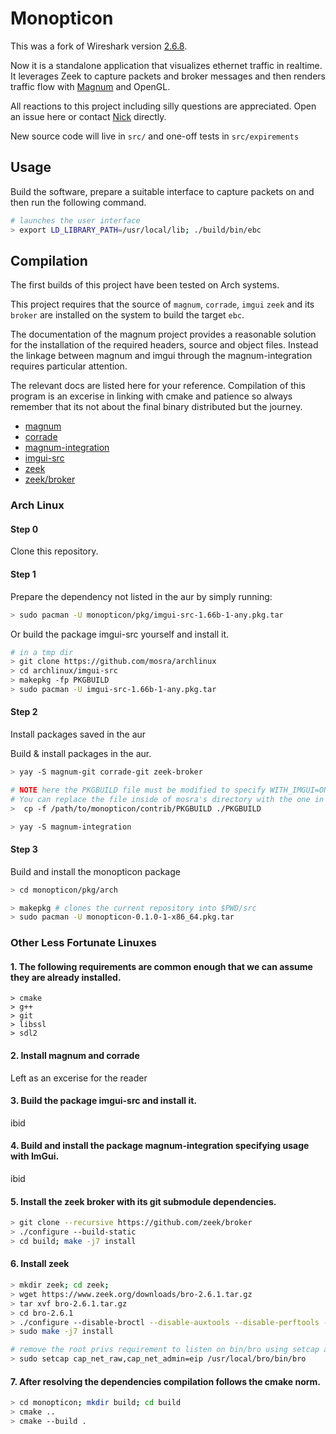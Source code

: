 Monopticon
==========

This was a fork of Wireshark version [2.6.8](https://github.com/wireshark/wireshark/tree/wireshark-2.6.8).

Now it is a standalone application that visualizes ethernet traffic in realtime. It leverages Zeek to capture packets and broker messages and then renders traffic flow with [Magnum](https://magnum.graphics/) and OpenGL.

All reactions to this project including silly questions are appreciated. Open an issue here or contact [Nick](https://nskelsey.com) directly.

New source code will live in `src/` and one-off tests in `src/expirements`

## Usage

Build the software, prepare a suitable interface to capture packets on and then run the following command.

```bash
# launches the user interface
> export LD_LIBRARY_PATH=/usr/local/lib; ./build/bin/ebc
```

## Compilation
The first builds of this project have been tested on Arch systems.

This project requires that the source of `magnum`, `corrade`, `imgui` `zeek` and its `broker` are installed on the system to build the target `ebc`.

The documentation of the magnum project provides a reasonable solution for the installation of the required headers, source and object files. Instead the linkage between magnum and imgui through the magnum-integration requires particular attention.

The relevant docs are listed here for your reference. Compilation of this program is an excerise in linking with cmake and patience so always remember that its not about the final binary distributed but the journey.

- [magnum](https://doc.magnum.graphics/magnum/building.html)
- [corrade](https://doc.magnum.graphics/corrade/building-corrade.html)
- [magnum-integration](https://doc.magnum.graphics/magnum/building-integration.html)
- [imgui-src](https://github.com/mosra/archlinux/tree/master/imgui-src)
- [zeek](https://docs.zeek.org/en/stable/install/install.html)
- [zeek/broker](https://github.com/zeek/broker)


### Arch Linux

#### Step 0

Clone this repository.

#### Step 1

Prepare the dependency not listed in the aur by simply running:

```bash
> sudo pacman -U monopticon/pkg/imgui-src-1.66b-1-any.pkg.tar
```

Or build the package imgui-src yourself and install it.

```bash
# in a tmp dir
> git clone https://github.com/mosra/archlinux
> cd archlinux/imgui-src
> makepkg -fp PKGBUILD
> sudo pacman -U imgui-src-1.66b-1-any.pkg.tar
```

#### Step 2

Install packages saved in the aur

Build & install packages in the aur.

```bash
> yay -S magnum-git corrade-git zeek-broker
```

```bash
# NOTE here the PKGBUILD file must be modified to specify WITH_IMGUI=ON and a path.
# You can replace the file inside of mosra's directory with the one in this repository.
>  cp -f /path/to/monopticon/contrib/PKGBUILD ./PKGBUILD

> yay -S magnum-integration
```

#### Step 3

Build and install the monopticon package

```bash
> cd monopticon/pkg/arch

> makepkg # clones the current repository into $PWD/src
> sudo pacman -U monopticon-0.1.0-1-x86_64.pkg.tar
```


### Other Less Fortunate Linuxes

#### 1. The following requirements are common enough that we can assume they are already installed.

```
> cmake
> g++
> git
> libssl
> sdl2
```

#### 2. Install magnum and corrade

Left as an excerise for the reader

#### 3. Build the package imgui-src and install it.

ibid

#### 4. Build and install the package magnum-integration specifying usage with ImGui.

ibid

#### 5. Install the zeek broker with its git submodule dependencies.

```bash
> git clone --recursive https://github.com/zeek/broker
> ./configure --build-static
> cd build; make -j7 install
```

#### 6. Install zeek

```bash
> mkdir zeek; cd zeek;
> wget https://www.zeek.org/downloads/bro-2.6.1.tar.gz
> tar xvf bro-2.6.1.tar.gz
> cd bro-2.6.1
> ./configure --disable-broctl --disable-auxtools --disable-perftools --disable-python --disable-broker-tests
> sudo make -j7 install

# remove the root privs requirement to listen on bin/bro using setcap as the current user
> sudo setcap cap_net_raw,cap_net_admin=eip /usr/local/bro/bin/bro
```

#### 7. After resolving the dependencies compilation follows the cmake norm.

```bash
> cd monopticon; mkdir build; cd build
> cmake ..
> cmake --build .
```
